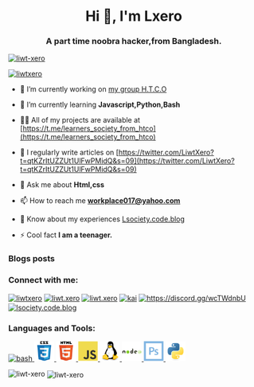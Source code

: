 <h1 align="center">Hi 👋, I'm Lxero</h1>
<h3 align="center">A part time noobra hacker,from Bangladesh.</h3>

<p align="left"> <a href="https://github.com/ryo-ma/github-profile-trophy"><img src="https://github-profile-trophy.vercel.app/?username=liwt-xero" alt="liwt-xero" /></a> </p>

<p align="left"> <a href="https://twitter.com/liwtxero" target="blank"><img src="https://img.shields.io/twitter/follow/liwtxero?logo=twitter&style=for-the-badge" alt="liwtxero" /></a> </p>

- 🔭 I’m currently working on [my group H.T.C.O](https://discord.gg/wcTWdnbU)

- 🌱 I’m currently learning **Javascript,Python,Bash**

- 👨‍💻 All of my projects are available at [https://t.me/learners_society_from_htco](https://t.me/learners_society_from_htco)

- 📝 I regularly write articles on [https://twitter.com/LiwtXero?t=qtKZrItUZZUt1UlFwPMidQ&s=09](https://twitter.com/LiwtXero?t=qtKZrItUZZUt1UlFwPMidQ&s=09)

- 💬 Ask me about **Html,css**

- 📫 How to reach me **workplace017@yahoo.com**

- 📄 Know about my experiences [Lsociety.code.blog](Lsociety.code.blog)

- ⚡ Cool fact **I am a teenager.**

### Blogs posts
<!-- BLOG-POST-LIST:START -->
<!-- BLOG-POST-LIST:END -->

<h3 align="left">Connect with me:</h3>
<p align="left">
<a href="https://twitter.com/liwtxero" target="blank"><img align="center" src="https://raw.githubusercontent.com/rahuldkjain/github-profile-readme-generator/master/src/images/icons/Social/twitter.svg" alt="liwtxero" height="30" width="40" /></a>
<a href="https://fb.com/liwt.xero" target="blank"><img align="center" src="https://raw.githubusercontent.com/rahuldkjain/github-profile-readme-generator/master/src/images/icons/Social/facebook.svg" alt="liwt.xero" height="30" width="40" /></a>
<a href="https://instagram.com/liwt.xero" target="blank"><img align="center" src="https://raw.githubusercontent.com/rahuldkjain/github-profile-readme-generator/master/src/images/icons/Social/instagram.svg" alt="liwt.xero" height="30" width="40" /></a>
<a href="https://www.youtube.com/c/kai" target="blank"><img align="center" src="https://raw.githubusercontent.com/rahuldkjain/github-profile-readme-generator/master/src/images/icons/Social/youtube.svg" alt="kai" height="30" width="40" /></a>
<a href="https://discord.gg/https://discord.gg/wcTWdnbU" target="blank"><img align="center" src="https://raw.githubusercontent.com/rahuldkjain/github-profile-readme-generator/master/src/images/icons/Social/discord.svg" alt="https://discord.gg/wcTWdnbU" height="30" width="40" /></a>
<a href="/lsociety.code.blog" target="blank"><img align="center" src="https://raw.githubusercontent.com/rahuldkjain/github-profile-readme-generator/master/src/images/icons/Social/rss.svg" alt="lsociety.code.blog" height="30" width="40" /></a>
</p>

<h3 align="left">Languages and Tools:</h3>
<p align="left"> <a href="https://www.gnu.org/software/bash/" target="_blank" rel="noreferrer"> <img src="https://www.vectorlogo.zone/logos/gnu_bash/gnu_bash-icon.svg" alt="bash" width="40" height="40"/> </a> <a href="https://www.w3schools.com/css/" target="_blank" rel="noreferrer"> <img src="https://raw.githubusercontent.com/devicons/devicon/master/icons/css3/css3-original-wordmark.svg" alt="css3" width="40" height="40"/> </a> <a href="https://www.w3.org/html/" target="_blank" rel="noreferrer"> <img src="https://raw.githubusercontent.com/devicons/devicon/master/icons/html5/html5-original-wordmark.svg" alt="html5" width="40" height="40"/> </a> <a href="https://developer.mozilla.org/en-US/docs/Web/JavaScript" target="_blank" rel="noreferrer"> <img src="https://raw.githubusercontent.com/devicons/devicon/master/icons/javascript/javascript-original.svg" alt="javascript" width="40" height="40"/> </a> <a href="https://www.linux.org/" target="_blank" rel="noreferrer"> <img src="https://raw.githubusercontent.com/devicons/devicon/master/icons/linux/linux-original.svg" alt="linux" width="40" height="40"/> </a> <a href="https://nodejs.org" target="_blank" rel="noreferrer"> <img src="https://raw.githubusercontent.com/devicons/devicon/master/icons/nodejs/nodejs-original-wordmark.svg" alt="nodejs" width="40" height="40"/> </a> <a href="https://www.photoshop.com/en" target="_blank" rel="noreferrer"> <img src="https://raw.githubusercontent.com/devicons/devicon/master/icons/photoshop/photoshop-line.svg" alt="photoshop" width="40" height="40"/> </a> <a href="https://www.python.org" target="_blank" rel="noreferrer"> <img src="https://raw.githubusercontent.com/devicons/devicon/master/icons/python/python-original.svg" alt="python" width="40" height="40"/> </a> </p>

<p><img align="left" src="https://github-readme-stats.vercel.app/api/top-langs?username=liwt-xero&show_icons=true&locale=en&layout=compact" alt="liwt-xero" /></p>

<p>&nbsp;<img align="center" src="https://github-readme-stats.vercel.app/api?username=liwt-xero&show_icons=true&locale=en" alt="liwt-xero" /></p>

